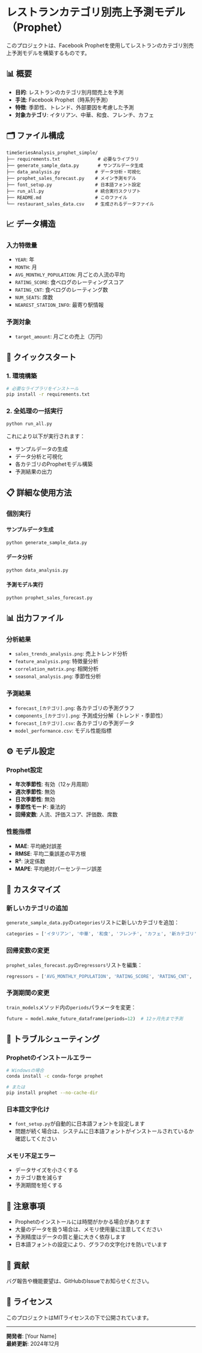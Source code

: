 # レストランカテゴリ別売上予測モデル（Prophet）

このプロジェクトは、Facebook Prophetを使用してレストランのカテゴリ別売上予測モデルを構築するものです。

## 📊 概要

- **目的**: レストランのカテゴリ別月間売上を予測
- **手法**: Facebook Prophet（時系列予測）
- **特徴**: 季節性、トレンド、外部要因を考慮した予測
- **対象カテゴリ**: イタリアン、中華、和食、フレンチ、カフェ

## 🗂️ ファイル構成

```
timeSeriesAnalysis_prophet_simple/
├── requirements.txt              # 必要なライブラリ
├── generate_sample_data.py       # サンプルデータ生成
├── data_analysis.py             # データ分析・可視化
├── prophet_sales_forecast.py    # メイン予測モデル
├── font_setup.py                # 日本語フォント設定
├── run_all.py                   # 統合実行スクリプト
├── README.md                    # このファイル
└── restaurant_sales_data.csv    # 生成されるデータファイル
```

## 📈 データ構造

### 入力特徴量
- `YEAR`: 年
- `MONTH`: 月
- `AVG_MONTHLY_POPULATION`: 月ごとの人流の平均
- `RATING_SCORE`: 食べログのレーティングスコア
- `RATING_CNT`: 食べログのレーティング数
- `NUM_SEATS`: 席数
- `NEAREST_STATION_INFO`: 最寄り駅情報

### 予測対象
- `target_amount`: 月ごとの売上（万円）

## 🚀 クイックスタート

### 1. 環境構築

```bash
# 必要なライブラリをインストール
pip install -r requirements.txt
```

### 2. 全処理の一括実行

```bash
python run_all.py
```

これにより以下が実行されます：
- サンプルデータの生成
- データ分析と可視化
- 各カテゴリのProphetモデル構築
- 予測結果の出力

## 📋 詳細な使用方法

### 個別実行

#### サンプルデータ生成
```bash
python generate_sample_data.py
```

#### データ分析
```bash
python data_analysis.py
```

#### 予測モデル実行
```bash
python prophet_sales_forecast.py
```

## 📊 出力ファイル

### 分析結果
- `sales_trends_analysis.png`: 売上トレンド分析
- `feature_analysis.png`: 特徴量分析
- `correlation_matrix.png`: 相関分析
- `seasonal_analysis.png`: 季節性分析

### 予測結果
- `forecast_[カテゴリ].png`: 各カテゴリの予測グラフ
- `components_[カテゴリ].png`: 予測成分分解（トレンド・季節性）
- `forecast_[カテゴリ].csv`: 各カテゴリの予測データ
- `model_performance.csv`: モデル性能指標

## ⚙️ モデル設定

### Prophet設定
- **年次季節性**: 有効（12ヶ月周期）
- **週次季節性**: 無効
- **日次季節性**: 無効
- **季節性モード**: 乗法的
- **回帰変数**: 人流、評価スコア、評価数、席数

### 性能指標
- **MAE**: 平均絶対誤差
- **RMSE**: 平均二乗誤差の平方根
- **R²**: 決定係数
- **MAPE**: 平均絶対パーセンテージ誤差

## 🎯 カスタマイズ

### 新しいカテゴリの追加
`generate_sample_data.py`の`categories`リストに新しいカテゴリを追加：

```python
categories = ['イタリアン', '中華', '和食', 'フレンチ', 'カフェ', '新カテゴリ']
```

### 回帰変数の変更
`prophet_sales_forecast.py`の`regressors`リストを編集：

```python
regressors = ['AVG_MONTHLY_POPULATION', 'RATING_SCORE', 'RATING_CNT', 'NUM_SEATS']
```

### 予測期間の変更
`train_models`メソッド内の`periods`パラメータを変更：

```python
future = model.make_future_dataframe(periods=12)  # 12ヶ月先まで予測
```

## 🔧 トラブルシューティング

### Prophetのインストールエラー
```bash
# Windowsの場合
conda install -c conda-forge prophet

# または
pip install prophet --no-cache-dir
```

### 日本語文字化け
- `font_setup.py`が自動的に日本語フォントを設定します
- 問題が続く場合は、システムに日本語フォントがインストールされているか確認してください

### メモリ不足エラー
- データサイズを小さくする
- カテゴリ数を減らす
- 予測期間を短くする

## 📝 注意事項

- Prophetのインストールには時間がかかる場合があります
- 大量のデータを扱う場合は、メモリ使用量に注意してください
- 予測精度はデータの質と量に大きく依存します
- 日本語フォントの設定により、グラフの文字化けを防いでいます

## 🤝 貢献

バグ報告や機能要望は、GitHubのIssueでお知らせください。

## 📄 ライセンス

このプロジェクトはMITライセンスの下で公開されています。

---

**開発者**: [Your Name]  
**最終更新**: 2024年12月

